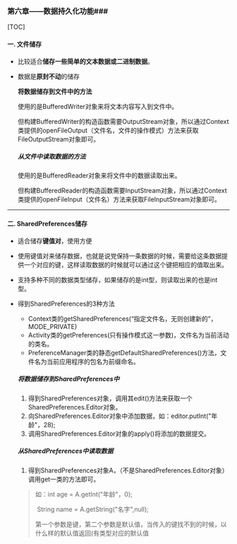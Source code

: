 ### 第六章——数据持久化功能###

[TOC]



#### 一. 文件储存

* 比较适合**储存一些简单的文本数据或二进制数据**。

* 数据是**原封不动**的储存

  **将数据储存到文件中的方法**

  使用的是BufferedWriter对象来将文本内容写入到文件中。

  但构建BufferedWriter的构造函数需要OutputStream对象，所以通过Context类提供的openFileOutput（文件名，文件的操作模式）方法来获取FileOutputStream对象即可。

  ##### 从文件中读取数据的方法

  使用的是BufferedReader对象来将文件中的数据读取出来。

  但构建BufferedReader的构造函数需要InputStream对象，所以通过Context类提供的openFileInput（文件名）方法来获取FileInputStream对象即可。

***

#### 二. SharedPreferences储存

* 适合储存**键值对**，使用方便

* 使用键值对来储存数据，也就是说党保持一条数据的时候，需要给这条数据提供一个对应的键，这样读取数据的时候就可以通过这个键把相应的值取出来。

* 支持多种不同的数据类型储存，如果储存的是int型，则读取出来的也是int型。

* 得到SharedPreferences的3种方法

  * Context类的getSharedPreferences(“指定文件名，无则创建新的”，MODE_PRIVATE)
  * Activity类的getPreferences(只有操作模式这一参数)，文件名为当前活动的类名。
  * PreferenceManager类的静态getDefaultSharedPreferences()方法，文件名为当前应用程序的包名为前缀命名。

  ##### 将数据储存到SharedPreferences中

  1. 得到SharedPreferences对象，调用其edit()方法来获取一个SharedPreferences.Editor对象。
  2. 向SharedPreferences.Editor对象中添加数据，如：editor.putInt("年龄"，28);
  3. 调用SharedPreferences.Editor对象的apply()将添加的数据提交。

  ##### 从SharedPreferences中读取数据

  1. 得到SharedPreferences对象A，（不是SharedPreferences.Editor对象）调用get一类的方法即可。

  > 如：int  age = A.getInt("年龄"，0);
  >
  > ​       String name = A.getString("名字",null);
  >
  > 第一个参数是键，第二个参数是默认值，当传入的键找不到的时候，以什么样的默认值返回(有类型对应的默认值

  ​

  ​

  ​







